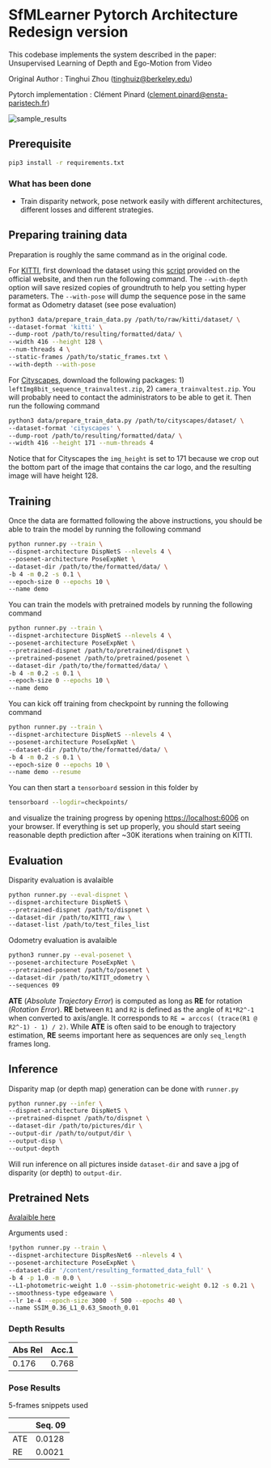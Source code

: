 # SfMLearner Pytorch Architecture Redesign version
This codebase implements the system described in the paper: Unsupervised Learning of Depth and Ego-Motion from Video

Original Author : Tinghui Zhou (tinghuiz@berkeley.edu)

Pytorch implementation : Clément Pinard (clement.pinard@ensta-paristech.fr)

![sample_results](misc/cityscapes_sample_results.gif)

## Prerequisite

```bash
pip3 install -r requirements.txt
```
### What has been done

* Train disparity network, pose network easily with different architectures, different losses and different strategies.

## Preparing training data
Preparation is roughly the same command as in the original code.

For [KITTI](http://www.cvlibs.net/datasets/kitti/raw_data.php), first download the dataset using this [script](http://www.cvlibs.net/download.php?file=raw_data_downloader.zip) provided on the official website, and then run the following command. The `--with-depth` option will save resized copies of groundtruth to help you setting hyper parameters. The `--with-pose` will dump the sequence pose in the same format as Odometry dataset (see pose evaluation)
```bash
python3 data/prepare_train_data.py /path/to/raw/kitti/dataset/ \
--dataset-format 'kitti' \
--dump-root /path/to/resulting/formatted/data/ \
--width 416 --height 128 \
--num-threads 4 \
--static-frames /path/to/static_frames.txt \
--with-depth --with-pose
```

For [Cityscapes](https://www.cityscapes-dataset.com/), download the following packages: 1) `leftImg8bit_sequence_trainvaltest.zip`, 2) `camera_trainvaltest.zip`. You will probably need to contact the administrators to be able to get it. Then run the following command
```bash
python3 data/prepare_train_data.py /path/to/cityscapes/dataset/ \
--dataset-format 'cityscapes' \
--dump-root /path/to/resulting/formatted/data/ \
--width 416 --height 171 --num-threads 4
```
Notice that for Cityscapes the `img_height` is set to 171 because we crop out the bottom part of the image that contains the car logo, and the resulting image will have height 128.

## Training
Once the data are formatted following the above instructions, you should be able to train the model by running the following command
```bash
python runner.py --train \
--dispnet-architecture DispNetS --nlevels 4 \
--posenet-architecture PoseExpNet \
--dataset-dir /path/to/the/formatted/data/ \
-b 4 -m 0.2 -s 0.1 \
--epoch-size 0 --epochs 10 \
--name demo
```
You can train the models with pretrained models by running the following command
```bash
python runner.py --train \
--dispnet-architecture DispNetS --nlevels 4 \
--posenet-architecture PoseExpNet \
--pretrained-dispnet /path/to/pretrained/dispnet \
--pretrained-posenet /path/to/pretrained/posenet \
--dataset-dir /path/to/the/formatted/data/ \
-b 4 -m 0.2 -s 0.1 \
--epoch-size 0 --epochs 10 \
--name demo
```
You can kick off training from checkpoint by running the following command
```bash
python runner.py --train \
--dispnet-architecture DispNetS --nlevels 4 \
--posenet-architecture PoseExpNet \
--dataset-dir /path/to/the/formatted/data/ \
-b 4 -m 0.2 -s 0.1 \
--epoch-size 0 --epochs 10 \
--name demo --resume
```
You can then start a `tensorboard` session in this folder by
```bash
tensorboard --logdir=checkpoints/
```
and visualize the training progress by opening [https://localhost:6006](https://localhost:6006) on your browser. If everything is set up properly, you should start seeing reasonable depth prediction after ~30K iterations when training on KITTI.

## Evaluation

Disparity evaluation is avalaible
```bash
python runner.py --eval-dispnet \
--dispnet-architecture DispNetS \
--pretrained-dispnet /path/to/dispnet \
--dataset-dir /path/to/KITTI_raw \
--dataset-list /path/to/test_files_list
```
Odometry evaluation is avalaible

```bash
python3 runner.py --eval-posenet \
--posenet-architecture PoseExpNet \
--pretrained-posenet /path/to/posenet \
--dataset-dir /path/to/KITIT_odometry \
--sequences 09
```

**ATE** (*Absolute Trajectory Error*) is computed as long as **RE** for rotation (*Rotation Error*). **RE** between `R1` and `R2` is defined as the angle of `R1*R2^-1` when converted to axis/angle. It corresponds to `RE = arccos( (trace(R1 @ R2^-1) - 1) / 2)`.
While **ATE** is often said to be enough to trajectory estimation, **RE** seems important here as sequences are only `seq_length` frames long.

## Inference

Disparity map (or depth map) generation can be done with `runner.py`
```bash
python runner.py --infer \
--dispnet-architecture DispNetS \
--pretrained-dispnet /path/to/dispnet \
--dataset-dir /path/to/pictures/dir \
--output-dir /path/to/output/dir \
--output-disp \
--output-depth 
```
Will run inference on all pictures inside `dataset-dir` and save a jpg of disparity (or depth) to `output-dir`.

## Pretrained Nets

[Avalaible here](https://drive.google.com/drive/folders/1wVTJTP7OlBoEUqk24u_esYDcA2KXvVfW?usp=sharing)

Arguments used :

```bash
!python runner.py --train \
--dispnet-architecture DispResNet6 --nlevels 4 \
--posenet-architecture PoseExpNet \
--dataset-dir '/content/resulting_formatted_data_full' \
-b 4 -p 1.0 -m 0.0 \
--L1-photometric-weight 1.0 --ssim-photometric-weight 0.12 -s 0.21 \
--smoothness-type edgeaware \
--lr 1e-4 --epoch-size 3000 -f 500 --epochs 40 \
--name SSIM_0.36_L1_0.63_Smooth_0.01
```

### Depth Results

| Abs Rel | Acc.1 |
|---------|-------|
| 0.176   | 0.768 |

### Pose Results

5-frames snippets used

|    | Seq. 09|
|----|--------|
|ATE | 0.0128 |
|RE  | 0.0021 |

